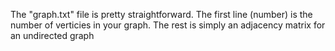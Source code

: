 The "graph.txt" file is pretty straightforward. The first line (number) is the number of verticies in your graph. The rest is simply an adjacency matrix for an undirected graph
